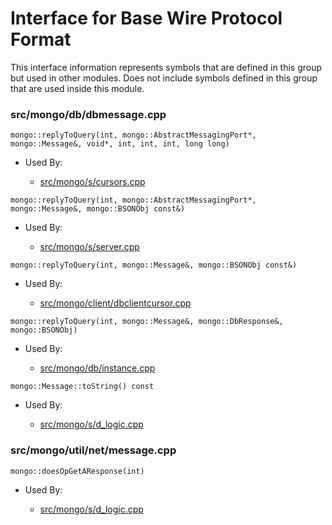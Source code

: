 
# Interface for Base Wire Protocol Format
This interface information represents symbols that are defined in this group but used in other modules.  Does not include symbols defined in this group that are used inside this module.

### src/mongo/db/dbmessage.cpp

<div></div>

    mongo::replyToQuery(int, mongo::AbstractMessagingPort*, mongo::Message&, void*, int, int, int, long long)

- Used By:

    - [src/mongo/s/cursors.cpp](../../../../sharding/routing)

<div></div>

    mongo::replyToQuery(int, mongo::AbstractMessagingPort*, mongo::Message&, mongo::BSONObj const&)

- Used By:

    - [src/mongo/s/server.cpp](../../../../process\_management/mongos\_and\_mongod\_mains)

<div></div>

    mongo::replyToQuery(int, mongo::Message&, mongo::BSONObj const&)

- Used By:

    - [src/mongo/client/dbclientcursor.cpp](../../../../network/cpp\_client\_driver)

<div></div>

    mongo::replyToQuery(int, mongo::Message&, mongo::DbResponse&, mongo::BSONObj)

- Used By:

    - [src/mongo/db/instance.cpp](../../../../storage/storage\_layer\_structure)

<div></div>

    mongo::Message::toString() const

- Used By:

    - [src/mongo/s/d\_logic.cpp](../../../../sharding/writeback\_listener)

### src/mongo/util/net/message.cpp

<div></div>

    mongo::doesOpGetAResponse(int)

- Used By:

    - [src/mongo/s/d\_logic.cpp](../../../../sharding/writeback\_listener)
